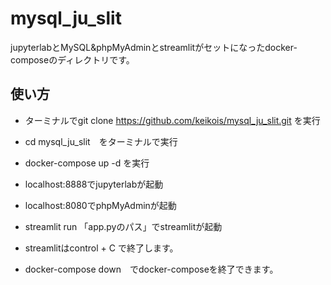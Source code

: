 # mysql_ju_slit
jupyterlabとMySQL&amp;phpMyAdminとstreamlitがセットになったdocker-composeのディレクトリです。

## 使い方

- ターミナルでgit clone https://github.com/keikois/mysql_ju_slit.git を実行
- cd mysql_ju_slit　をターミナルで実行
- docker-compose up -d を実行
- localhost:8888でjupyterlabが起動
- localhost:8080でphpMyAdminが起動
- streamlit run 「app.pyのパス」でstreamlitが起動

- streamlitはcontrol + C で終了します。
- docker-compose down　でdocker-composeを終了できます。
